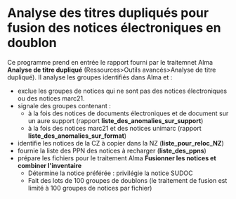 # Analyse des titres dupliqués pour fusion des notices électroniques en doublon 
Ce programme prend en entrée le rapport fourni par le traitemnet Alma __Analyse de titre dupliqué__ (Ressources>Outils avancés>Analyse de titre dupliqué). 
Il analyse les groupes identifiés dans Alma et : 
 -  exclue les groupes de notices qui ne sont pas des notices électroniques ou des notices marc21. 
 - signale des groupes contenant :
   - à la fois des notices de documents électroniques et de document sur un aure support (rapport **liste_des_anomalies_sur_support**)
   - à la fois des notices marc21 et des notices unimarc (rapport **liste_des_anomalies_sur_format**)
 - identifie les notices de la CZ à copier dans la NZ (**liste_pour_reloc_NZ**)
 - fournie la liste des PPN des notices à recharger (**liste_des_ppns**)
 - prépare les fichiers pour le traitement Alma **Fusionner les notices et combiner l'inventaire**
   - Détermine la notice préférée : privilégie la notice SUDOC
   - Fait des lots de 100 groupes de doublons (le traitement de fusion est limité à 100 groupes de notices par fichier)
